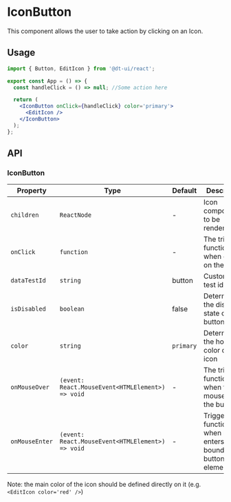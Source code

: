 # IconButton

This component allows the user to take action by clicking on an Icon.

## Usage

```jsx
import { Button, EditIcon } from '@dt-ui/react';

export const App = () => {
  const handleClick = () => null; //Some action here

  return (
    <IconButton onClick={handleClick} color='primary'>
      <EditIcon />
    </IconButton>
  );
};
```

## API

### IconButton

| Property       | Type                                             | Default   | Description                                                       |
| -------------- | ------------------------------------------------ | --------- | ----------------------------------------------------------------- |
| `children`     | `ReactNode`                                      | -         | Icon component to be rendered                                     |
| `onClick`      | `function`                                       | -         | The triggered function when clicked on the button                 |
| `dataTestId`   | `string`                                         | button    | Customizable test identifier                                      |
| `isDisabled`   | `boolean`                                        | false     | Determines the disabled state of the button                       |
| `color`        | `string`                                         | `primary` | Determines the hover color of the icon                            |
| `onMouseOver`  | `(event: React.MouseEvent<HTMLElement>) => void` | -         | The triggered function when the mouse overs the button            |
| `onMouseEnter` | `(event: React.MouseEvent<HTMLElement>) => void` | -         | Trigger function when mouse enters the boundary of button element |

Note: the main color of the icon should be defined directly on it (e.g. `<EditIcon color='red' />`)
